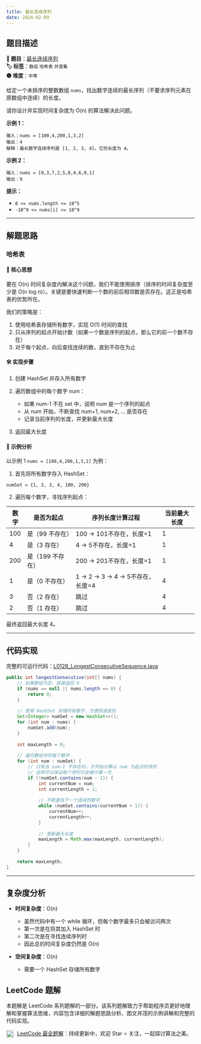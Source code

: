 ```yaml
---
title: 最长连续序列
date: 2024-02-09
---
```


## 题目描述

**🔗 题目**：[最长连续序列](https://leetcode.cn/problems/longest-consecutive-sequence/)  
**🏷️ 标签**：`数组` `哈希表` `并查集`  
**🟡 难度**：`中等`  

给定一个未排序的整数数组 `nums`，找出数字连续的最长序列（不要求序列元素在原数组中连续）的长度。

请你设计并实现时间复杂度为 O(n) 的算法解决此问题。

**示例 1：**

```
输入：nums = [100,4,200,1,3,2]
输出：4
解释：最长数字连续序列是 [1, 2, 3, 4]。它的长度为 4。
```

**示例 2：**

```
输入：nums = [0,3,7,2,5,8,4,6,0,1]
输出：9
```

**提示：**

- `0 <= nums.length <= 10^5`
- `-10^9 <= nums[i] <= 10^9`

---

## 解题思路

### 哈希表

#### 📝 核心思想

要在 O(n) 时间复杂度内解决这个问题，我们不能使用排序（排序的时间复杂度至少是 O(n log n)）。关键是要快速判断一个数的前后相邻数是否存在。这正是哈希表的优势所在。

我们的策略是：
1. 使用哈希表存储所有数字，实现 O(1) 时间的查找
2. 只从序列的起点开始计数（如果一个数是序列的起点，那么它的前一个数不存在）
3. 对于每个起点，向后查找连续的数，直到不存在为止

#### 🛠️ 实现步骤

1. 创建 HashSet 并存入所有数字
2. 遍历数组中的每个数字 num：
   - 如果 num-1 不在 set 中，说明 num 是一个序列的起点
   - 从 num 开始，不断查找 num+1, num+2, ... 是否存在
   - 记录当前序列的长度，并更新最大长度

3. 返回最大长度

#### 🧩 示例分析

以示例 1 `nums = [100,4,200,1,3,2]` 为例：

1. 首先将所有数字存入 HashSet：
```
numSet = {1, 2, 3, 4, 100, 200}
```

2. 遍历每个数字，寻找序列起点：

| 数字 | 是否为起点 | 序列长度计算过程 | 当前最大长度 |
|-----|-----------|----------------|------------|
| 100 | 是（99 不存在）| 100 → 101不存在，长度=1 | 1 |
| 4 | 是（3 存在）| 4 → 5不存在，长度=1 | 1 |
| 200 | 是（199 不存在）| 200 → 201不存在，长度=1 | 1 |
| 1 | 是（0 不存在）| 1 → 2 → 3 → 4 → 5不存在，长度=4 | 4 |
| 3 | 否（2 存在）| 跳过 | 4 |
| 2 | 否（1 存在）| 跳过 | 4 |

最终返回最大长度 4。

---

## 代码实现

完整的可运行代码：[L0128_LongestConsecutiveSequence.java](../src/main/java/L0128_LongestConsecutiveSequence.java)

```java
public int longestConsecutive(int[] nums) {
    // 如果数组为空，直接返回 0
    if (nums == null || nums.length == 0) {
        return 0;
    }
    
    // 使用 HashSet 存储所有数字，方便快速查找
    Set<Integer> numSet = new HashSet<>();
    for (int num : nums) {
        numSet.add(num);
    }
    
    int maxLength = 0;
    
    // 遍历数组中的每个数字
    for (int num : numSet) {
        // 只有当 num-1 不存在时，才开始计算以 num 为起点的序列
        // 这样可以保证每个序列只会被计算一次
        if (!numSet.contains(num - 1)) {
            int currentNum = num;
            int currentLength = 1;
            
            // 不断查找下一个连续的数字
            while (numSet.contains(currentNum + 1)) {
                currentNum++;
                currentLength++;
            }
            
            // 更新最大长度
            maxLength = Math.max(maxLength, currentLength);
        }
    }
    
    return maxLength;
}
```

---

## 复杂度分析

- **时间复杂度**：O(n)
  - 虽然代码中有一个 while 循环，但每个数字最多只会被访问两次
  - 第一次是在将其加入 HashSet 时
  - 第二次是在寻找连续序列时
  - 因此总的时间复杂度仍然是 O(n)

- **空间复杂度**：O(n)
  - 需要一个 HashSet 存储所有数字

## LeetCode 题解

本题解是 LeetCode 系列题解的一部分。该系列题解致力于帮助程序员更好地理解和掌握算法思维，内容包含详细的解题思路分析、图文并茂的示例讲解和完整的代码实现。

<img src="https://github.githubassets.com/images/modules/logos_page/GitHub-Mark.png" alt="GitHub" width="20" style="vertical-align: middle; margin-right: 5px"> [LeetCode 最全题解](https://github.com/LjyYano/LeetCode)：持续更新中，欢迎 Star ⭐️ 关注，一起探讨算法之美。 